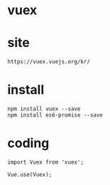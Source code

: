 # vuex 

# site
```
https://vuex.vuejs.org/kr/
```
# install
```
npm install vuex --save
npm install es6-promise --save 
```
# coding
```
import Vuex from 'vuex';

Vue.use(Vuex);
```